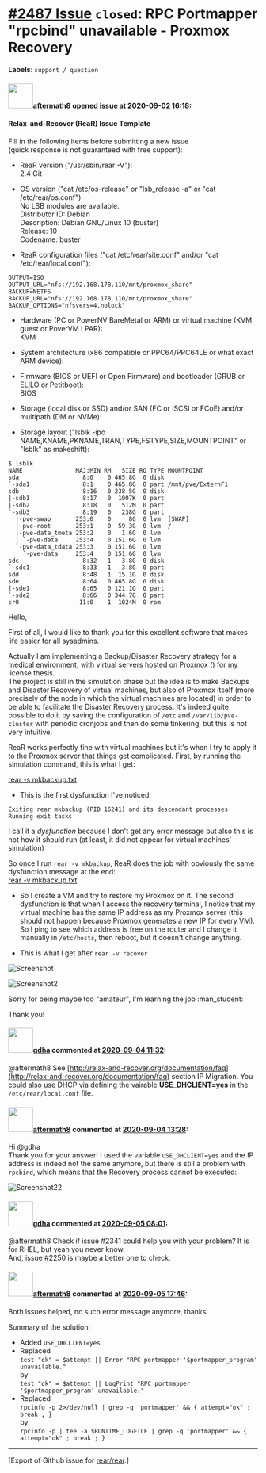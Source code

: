 [\#2487 Issue](https://github.com/rear/rear/issues/2487) `closed`: RPC Portmapper "rpcbind" unavailable - Proxmox Recovery
==========================================================================================================================

**Labels**: `support / question`

#### <img src="https://avatars.githubusercontent.com/u/61789098?v=4" width="50">[aftermath8](https://github.com/aftermath8) opened issue at [2020-09-02 16:18](https://github.com/rear/rear/issues/2487):

#### Relax-and-Recover (ReaR) Issue Template

Fill in the following items before submitting a new issue  
(quick response is not guaranteed with free support):

-   ReaR version ("/usr/sbin/rear -V"):  
    2.4 Git

-   OS version ("cat /etc/os-release" or "lsb\_release -a" or "cat
    /etc/rear/os.conf"):  
    No LSB modules are available.  
    Distributor ID: Debian  
    Description: Debian GNU/Linux 10 (buster)  
    Release: 10  
    Codename: buster

-   ReaR configuration files ("cat /etc/rear/site.conf" and/or "cat
    /etc/rear/local.conf"):

<!-- -->

    OUTPUT=ISO
    OUTPUT_URL="nfs://192.168.178.110/mnt/proxmox_share"
    BACKUP=NETFS
    BACKUP_URL="nfs://192.168.178.110/mnt/proxmox_share"
    BACKUP_OPTIONS="nfsvers=4,nolock"

-   Hardware (PC or PowerNV BareMetal or ARM) or virtual machine (KVM
    guest or PoverVM LPAR):  
    KVM

-   System architecture (x86 compatible or PPC64/PPC64LE or what exact
    ARM device):

-   Firmware (BIOS or UEFI or Open Firmware) and bootloader (GRUB or
    ELILO or Petitboot):  
    BIOS

-   Storage (local disk or SSD) and/or SAN (FC or iSCSI or FCoE) and/or
    multipath (DM or NVMe):

-   Storage layout ("lsblk -ipo
    NAME,KNAME,PKNAME,TRAN,TYPE,FSTYPE,SIZE,MOUNTPOINT" or "lsblk" as
    makeshift):

<!-- -->

    $ lsblk
    NAME               MAJ:MIN RM   SIZE RO TYPE MOUNTPOINT
    sda                  8:0    0 465.8G  0 disk 
    `-sda1               8:1    0 465.8G  0 part /mnt/pve/ExternF1
    sdb                  8:16   0 238.5G  0 disk 
    |-sdb1               8:17   0  1007K  0 part 
    |-sdb2               8:18   0   512M  0 part 
    `-sdb3               8:19   0   238G  0 part 
      |-pve-swap       253:0    0     8G  0 lvm  [SWAP]
      |-pve-root       253:1    0  59.3G  0 lvm  /
      |-pve-data_tmeta 253:2    0   1.6G  0 lvm  
      | `-pve-data     253:4    0 151.6G  0 lvm  
      `-pve-data_tdata 253:3    0 151.6G  0 lvm  
        `-pve-data     253:4    0 151.6G  0 lvm  
    sdc                  8:32   1   3.8G  0 disk 
    `-sdc1               8:33   1   3.8G  0 part 
    sdd                  8:48   1  15.1G  0 disk 
    sde                  8:64   0 465.8G  0 disk 
    |-sde1               8:65   0 121.1G  0 part 
    `-sde2               8:66   0 344.7G  0 part 
    sr0                 11:0    1  1024M  0 rom  

Hello,

First of all, I would like to thank you for this excellent software that
makes life easier for all sysadmins.

Actually I am implementing a Backup/Disaster Recovery strategy for a
medical environment, with virtual servers hosted on Proxmox
([](https://pve.proxmox.com/wiki/Main_Page)) for my license thesis.  
The project is still in the simulation phase but the idea is to make
Backups and Disaster Recovery of virtual machines, but also of Proxmox
itself (more precisely of the node in which the virtual machines are
located) in order to be able to facilitate the Disaster Recovery
process. It's indeed quite possible to do it by saving the configuration
of `/etc` and `/var/lib/pve-cluster` with periodic cronjobs and then do
some tinkering, but this is not very intuitive.

ReaR works perfectly fine with virtual machines but it's when I try to
apply it to the Proxmox server that things get complicated. First, by
running the simulation command, this is what I get:

[rear -s
mkbackup.txt](https://github.com/aftermath8/Bachelorarbeit/files/5162818/rear.-s.mkbackup.txt)

-   This is the first dysfunction I've noticed:

<!-- -->

    Exiting rear mkbackup (PID 16241) and its descendant processes
    Running exit tasks

I call it a *dysfunction* because I don't get any error message but also
this is not how it should run (at least, it did not appear for virtual
machines' simulation)

So once I run `rear -v mkbackup`, ReaR does the job with obviously the
same dysfunction message at the end:  
[rear -v
mkbackup.txt](https://github.com/aftermath8/Bachelorarbeit/files/5163194/rear.-v.mkbackup.txt)

-   So I create a VM and try to restore my Proxmox on it. The second
    dysfunction is that when I access the recovery terminal, I notice
    that my virtual machine has the same IP address as my Proxmox server
    (this should not happen because Proxmox generates a new IP for every
    VM). So I ping to see which address is free on the router and I
    change it manually in `/etc/hosts`, then reboot, but it doesn't
    change anything.

-   This is what I get after `rear -v recover`

![Screenshot](https://user-images.githubusercontent.com/61789098/92006625-42f37800-ed45-11ea-9d87-0f4ba492a423.png)

![Screenshot2](https://user-images.githubusercontent.com/61789098/92006631-4555d200-ed45-11ea-9a06-b84c1259d637.png)

Sorry for being maybe too "amateur", I'm learning the job :man\_student:

Thank you!

#### <img src="https://avatars.githubusercontent.com/u/888633?u=cdaeb31efcc0048d3619651aa18dd4b76e636b21&v=4" width="50">[gdha](https://github.com/gdha) commented at [2020-09-04 11:32](https://github.com/rear/rear/issues/2487#issuecomment-687088736):

@aftermath8 See
[http://relax-and-recover.org/documentation/faq](http://relax-and-recover.org/documentation/faq)
section IP Migration. You could also use DHCP via defining the vairable
**USE\_DHCLIENT=yes** in the `/etc/rear/local.conf` file.

#### <img src="https://avatars.githubusercontent.com/u/61789098?v=4" width="50">[aftermath8](https://github.com/aftermath8) commented at [2020-09-04 13:28](https://github.com/rear/rear/issues/2487#issuecomment-687145630):

Hi @gdha  
Thank you for your answer! I used the variable `USE_DHCLIENT=yes` and
the IP address is indeed not the same anymore, but there is still a
problem with `rpcbind`, which means that the Recovery process cannot be
executed:

![Screenshot22](https://user-images.githubusercontent.com/61789098/92244438-3432cf80-eec3-11ea-99da-92ec0012eba6.png)

#### <img src="https://avatars.githubusercontent.com/u/888633?u=cdaeb31efcc0048d3619651aa18dd4b76e636b21&v=4" width="50">[gdha](https://github.com/gdha) commented at [2020-09-05 08:01](https://github.com/rear/rear/issues/2487#issuecomment-687569198):

@aftermath8 Check if issue \#2341 could help you with your problem? It
is for RHEL, but yeah you never know.  
And, issue \#2250 is maybe a better one to check.

#### <img src="https://avatars.githubusercontent.com/u/61789098?v=4" width="50">[aftermath8](https://github.com/aftermath8) commented at [2020-09-05 17:46](https://github.com/rear/rear/issues/2487#issuecomment-687641097):

Both issues helped, no such error message anymore, thanks!

Summary of the solution:

-   Added `USE_DHCLIENT=yes`
-   Replaced  
    `test "ok" = $attempt || Error "RPC portmapper '$portmapper_program' unavailable."`  
    by  
    `test "ok" = $attempt || LogPrint "RPC portmapper '$portmapper_program' unavailable."`
-   Replaced  
    `rpcinfo -p 2>/dev/null | grep -q 'portmapper' && { attempt="ok" ; break ; }`  
    by  
    `rpcinfo -p | tee -a $RUNTIME_LOGFILE | grep -q 'portmapper' && { attempt="ok" ; break ; }`

------------------------------------------------------------------------

\[Export of Github issue for
[rear/rear](https://github.com/rear/rear).\]
